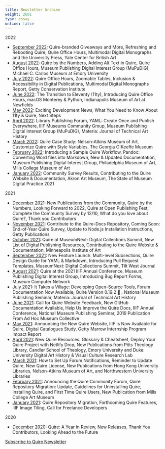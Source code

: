 ```yaml
---
title: Newsletter Archive
weight: 2601
type: essay
online: false
---
```


2022

- [September 2022](https://newsletters.getty.edu/t/t-0029D944C2E9B31D2540EF23F30FEDED): Quire-branded Giveaways and More, Refreshing and Rebooting Quire, Quire Office Hours, Multimodal Digital Monographs and the University Press, Yale Center for British Art
- [August 2022](https://newsletters.getty.edu/t/t-64867057B182C8F12540EF23F30FEDED): Quire by the Numbers, Adding Alt Text in Quire, Quire Office Hours, Museum Publishing Digital Interest Group (MuPuDIG), Michael C. Carlos Museum at Emory University
- [July 2022](https://newsletters.getty.edu/t/t-33ED8590F59EEAD02540EF23F30FEDED): Quire Office Hours, Zoomable Tables, Inclusion & Accessibility in Digital Publications, Multimodal Digital Monographs Report, Getty Conservation Institute
- [June 2022](https://newsletters.getty.edu/t/t-61FFEB8FD01FF7362540EF23F30FEDED): The Transition to Eleventy (11ty), Introducing Quire Office Hours, macOS Monterey & Python, Indianapolis Museum of Art at Newfields
- [May 2022](https://newsletters.getty.edu/t/t-BCD0F34A2740395C2540EF23F30FEDED): Exciting Development News, What You Need to Know About 11ty & Quire, Next Steps
- [April 2022](https://newsletters.getty.edu/t/t-3DFAD249A0870AD92540EF23F30FEDED): Library Publishing Forum, YAML: Create Once and Publish Everywhere, IIIF Museums Community Group, Museum Publishing Digital Interest Group (MuPuDIG), Materia: Journal of Technical Art History
- [March 2022](https://newsletters.getty.edu/t/t-9B4B490039BF8BDE2540EF23F30FEDED): Quire Case Study: Nelson-Atkins Museum of Art, Customize Quire with Style Variables, The Georgia O'Keeffe Museum
- [February 2022](https://newsletters.getty.edu/t/t-7029ED74D2C80EB52540EF23F30FEDED): Introducing a Sample Quire Workflow, Pandoc: Converting Word files into Markdown, New & Updated Documentation, Museum Publishing Digital Interest Group, Philadelphia Museum of Art, Mills College Museum of Art
- [January 2022](https://newsletters.getty.edu/t/t-4F6F9B38F0A42AE32540EF23F30FEDED): Community Survey Results, Contributing to the Quire Website & Documentation, Akron Art Museum, The State of Museum Digital Practice 2021

2021

- [December 2021](https://newsletters.getty.edu/t/t-182F4DDE523E25DE2540EF23F30FEDED): New Publications from the Community, Quire by the Numbers, Looking Forward to 2022, Quire at Open Publishing Fest, Complete the Community Survey by 12/10, What do you love about Quire?, Thank you Contributors
- [November 2021](https://newsletters.getty.edu/t/t-F81AAF9D69C92E1E2540EF23F30FEDED): Contribute to the Quire-Docs Repository, Coming Soon: End-of-Year Quire Survey, Update to Node.js Installation Instructions, Getty Publications
- [October 2021](https://newsletters.getty.edu/t/t-1A51C0381B6ED3762540EF23F30FEDED): Quire at MuseumNext: Digital Collections Summit, New List of Digital Publishing Resources, Contributing to the Quire Website & Documentation, Minneapolis Institute of Art
- [September 2021](https://newsletters.getty.edu/t/t-636BF3B756B3461C2540EF23F30FEDED): New Feature Launch: Multi-level Subsections, Quire Design Guide for YAML & Markdown, Introducing Pull Request Templates, MuseumNext: Digital Collections Summit, Tilt West Journal
- [August 2021](http://newsletters.getty.edu/t/t-189F8F6A8C8EEF432540EF23F30FEDED): Quire at the 2021 IIIF Annual Conference, Museum Publishing Digital Interest Group, Introducing Bug Report Forms, Museum Computer Network
- [July 2021](http://newsletters.getty.edu/t/t-B742E3F6051246462540EF23F30FEDED): It Takes a Village: Developing Open-Source Tools, Forum Documentation Now Available, Quire Version 0.19.2 🚀 , National Museum Publishing Seminar, Materia: Journal of Technical Art History
- [June 2021](http://newsletters.getty.edu/t/t-04CFBDF4007A42B32540EF23F30FEDED): Call for Quire Website Feedback, New GitHub Documentation Available, Help Us Improve the Quire Docs, IIIF Annual Conference, National Museum Publishing Seminar, 2019 Publication From Ad Hoc Museum Collective
- [May 2021](/downloads/may.html): Announcing the New Quire Website, IIIF is Now Available for Quire, Digital Catalogues Study, Getty Marrow Internship Program Impact Report
- [April 2021](/downloads/april.html): New Quire Resources: Glossary & Cheatsheet, Deploy Your Quire Project with Netlify Drop, New Publications from Pitts Theology Library, Candler School of Theology, Emory University and Duke University Digital Art History & Visual Culture Research Lab
- [March 2021](/downloads/march.html): How to Set Up Forum Notifications, Reminder to Update Quire, New Quire License, New Publications from Hong Kong University Libraries, Nelson-Atkins Museum of Art, and Northwestern University Libraries
- [February 2021](https://mailchi.mp/1560ae4535e7/quire-newsletter-february-2021?e=5c4361e9ac): Announcing the Quire Community Forum, Quire Repository Migration: Update, Guidelines for Uninstalling Quire, Installing Quire, and First Time Quire Users, New Publication from Mills College Art Museum
- [January 2021](https://mailchi.mp/a37708de5fe9/quire-newsletter-january-2021): Quire Repository Migration, Forthcoming Quire Features, IIIF Image Tiling, Call for Freelance Developers

2020

- [December 2020](https://mailchi.mp/d030942ba347/quire-a-year-in-review?e=5c4361e9ac): Quire: A Year in Review, New Releases, Thank You Contributors, Looking Ahead to the Future

<div class="action-button">

[Subscribe to Quire Newsletter](https://newsletters.getty.edu/h/t/DDE7B9372AAF01E4)

</div>
